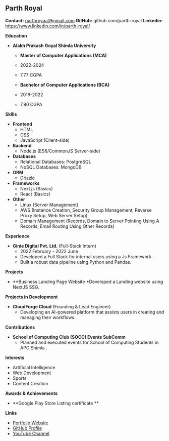 
## Parth Royal


**Contact:** parthroyaal@gmail.com 
**GitHub:** github.com/parth-royal
**Linkedin:** https://www.linkedin.com/in/parth-royal/

**Education**

* **Alakh Prakash Goyal Shimla University**
    * **Master of Computer Applications (MCA)**
    * 2022-2024
    * 7.77 CGPA

    * **Bachelor of Computer Applications (BCA)**
    * 2019-2022
    * 7.80 CGPA


**Skills**

* **Frontend**
    * HTML
    * CSS
    * JavaScript (Client-side)
* **Backend**
    * Node.js (ES6/CommonJS Server-side)
* **Databases**
    * Relational Databases: PostgreSQL
    * NoSQL Databases: MongoDB
* **ORM**
    * Drizzle
* **Frameworks**
    * Next.js (Basics)
    * React (Basics)
* **Other**
    * Linux (Server Management)
    * AWS (Instance Creation, Security Group Management, Reverse Proxy Setup, Web Server Setup)
    * Domain Management (Records, Domain to Server Pointing Using A Records, Email Routing Using Other Records)

**Experience**

* **Ginie Digital Pvt. Ltd.** (Full-Stack Intern)
    * 2022 February - 2022 June
    * Developed a Full Stack  for internal users using a Js Framework .
    * Built a robust data pipeline using Python and Pandas.

**Projects**

* **Business Landing Page Website
   *Developed a Landing website using NextJS SSG.







**Projects in Development**

* **CloudForge Cloud** (Founding & Lead Engineer)
    * Developing an AI-powered platform that assists users in creating and managing their workflows.

**Contributions**

* **School of Computing Club (SOCC) Events SubComm**
    * Planned and executed events for School of Computing Students in APG Shimla .


**Interests**

* Artificial Intelligence
* Web Development
* Sports
* Content Creation

**Awards & Achievements**

* **Google Play Store Listing certificate ** 

**Links**

* [Portfolio Website](https://parth-royal.github.io/parth-royal/)
* [GitHub Profile](https://github.com/parth-royal)
* [YouTube Channel](https://www.youtube.com/@skillforgecloud)
